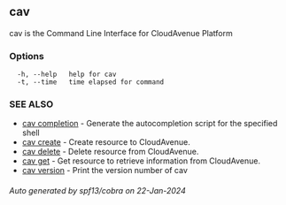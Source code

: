 ## cav

cav is the Command Line Interface for CloudAvenue Platform

### Options

```
  -h, --help   help for cav
  -t, --time   time elapsed for command
```

### SEE ALSO

* [cav completion](cav_completion.md)	 - Generate the autocompletion script for the specified shell
* [cav create](cav_create.md)	 - Create resource to CloudAvenue.
* [cav delete](cav_delete.md)	 - Delete resource from CloudAvenue.
* [cav get](cav_get.md)	 - Get resource to retrieve information from CloudAvenue.
* [cav version](cav_version.md)	 - Print the version number of cav

###### Auto generated by spf13/cobra on 22-Jan-2024
